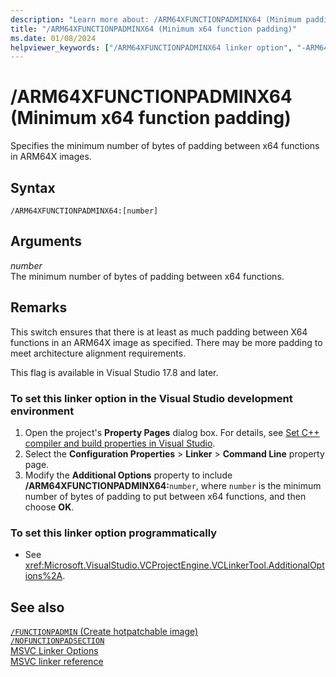 ```yaml
---
description: "Learn more about: /ARM64XFUNCTIONPADMINX64 (Minimum padding between x64 functions in an ARM64X image)"
title: "/ARM64XFUNCTIONPADMINX64 (Minimum x64 function padding)"
ms.date: 01/08/2024
helpviewer_keywords: ["/ARM64XFUNCTIONPADMINX64 linker option", "-ARM64XFUNCTIONPADMINX64 linker option", "ARM64XFUNCTIONPADMINX64 linker option"]
---
```

# /ARM64XFUNCTIONPADMINX64 (Minimum x64 function padding)

Specifies the minimum number of bytes of padding between x64 functions in ARM64X images.

## Syntax

```
/ARM64XFUNCTIONPADMINX64:[number]
```

## Arguments

*number*\
The minimum number of bytes of padding between x64 functions.

## Remarks

This switch ensures that there is at least as much padding between X64 functions in an ARM64X image as specified. There may be more padding to meet architecture alignment requirements.

This flag is available in Visual Studio 17.8 and later.

### To set this linker option in the Visual Studio development environment

1. Open the project's **Property Pages** dialog box. For details, see [Set C++ compiler and build properties in Visual Studio](../working-with-project-properties.md).
1. Select the **Configuration Properties** > **Linker** > **Command Line** property page.
1. Modify the **Additional Options** property to include **/ARM64XFUNCTIONPADMINX64:**`number`, where `number` is the minimum number of bytes of padding to put between x64 functions, and then choose **OK**.

### To set this linker option programmatically

- See <xref:Microsoft.VisualStudio.VCProjectEngine.VCLinkerTool.AdditionalOptions%2A>.

## See also

[`/FUNCTIONPADMIN` (Create hotpatchable image)](../reference/functionpadmin-create-hotpatchable-image.md)\
[`/NOFUNCTIONPADSECTION`](no-function-pad-section.md)\
[MSVC Linker Options](linker-options.md)\
[MSVC linker reference](linking.md)
